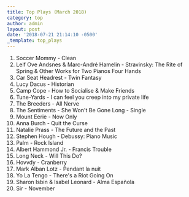 ```yaml
---
title: Top Plays (March 2018)
category: top
author: admin
layout: post
date: '2018-07-21 21:14:10 -0500'
_template: top_plays
---
```



 1. Soccer Mommy - Clean
 2. Leif Ove Andsnes & Marc-André Hamelin - Stravinsky: The Rite of Spring & Other Works for Two Pianos Four Hands
 3. Car Seat Headrest - Twin Fantasy
 4. Lucy Dacus - Historian
 5. Camp Cope - How to Socialise & Make Friends
 6. Tune-Yards - I can feel you creep into my private life
 7. The Breeders - All Nerve
 8. The Sentiments - She Won't Be Gone Long - Single
 9. Mount Eerie - Now Only
10. Anna Burch - Quit the Curse
11. Natalie Prass - The Future and the Past
12. Stephen Hough - Debussy: Piano Music
13. Palm - Rock Island
14. Albert Hammond Jr. - Francis Trouble
15. Long Neck - Will This Do?
16. Hovvdy - Cranberry
17. Mark Alban Lotz - Pendant la nuit
18. Yo La Tengo - There's a Riot Going On
19. Sharon Isbin & Isabel Leonard - Alma Española
20. Sir - November
